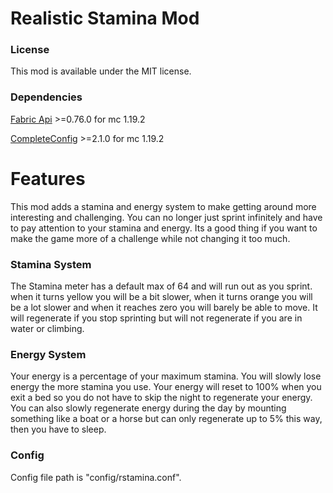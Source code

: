 # Realistic Stamina Mod

### License
This mod is available under the MIT license.

### Dependencies
[Fabric Api](https://modrinth.com/mod/fabric-api/version/0.76.0+1.19.2) >=0.76.0 for mc 1.19.2

[CompleteConfig](https://modrinth.com/mod/completeconfig/version/2.1.0) >=2.1.0 for mc 1.19.2

# Features
This mod adds a stamina and energy system to make getting around more interesting and challenging. You can no longer just sprint infinitely and have to pay attention to your stamina and energy. Its a good thing if you want to make the game more of a challenge while not changing it too much. 

### Stamina System
The Stamina meter has a default max of 64 and will run out as you sprint. when it turns yellow you will be a bit slower, when it turns orange you will be a lot slower and when it reaches zero you will barely be able to move. It will regenerate if you stop sprinting but will not regenerate if you are in water or climbing.

### Energy System
Your energy is a percentage of your maximum stamina. You will slowly lose energy the more stamina you use.
Your energy will reset to 100% when you exit a bed so you do not have to skip the night to regenerate your energy. You can also slowly regenerate energy during the day by mounting something like a boat or a horse but can only regenerate up to 5% this way, then you have to sleep.

### Config
Config file path is "config/rstamina.conf".
